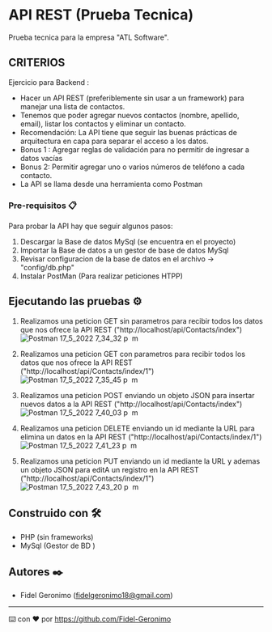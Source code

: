 # API REST (Prueba Tecnica)

Prueba tecnica para la empresa "ATL Software".

## CRITERIOS
Ejercicio para Backend : 
- Hacer un API REST (preferiblemente sin usar a un framework) para manejar una lista de contactos.
- Tenemos que poder agregar nuevos contactos (nombre, apellido, email), listar los contactos y eliminar un contacto.
- Recomendación: La API tiene que seguir las buenas prácticas de arquitectura en capa para separar el acceso a los datos.
- Bonus 1 : Agregar reglas de validación para no permitir de ingresar a datos vacías
- Bonus 2: Permitir agregar uno o varios números de teléfono a cada contacto.
- La API se llama desde una herramienta como Postman

### Pre-requisitos 📋

Para probar la API hay que seguir algunos pasos:

1. Descargar la Base de datos MySql (se encuentra en el proyecto)
2. Importar la Base de datos a un gestor de base de datos MySql 
3. Revisar configuracion de la base de datos en el archivo -> "config/db.php"
4. Instalar PostMan (Para realizar peticiones HTPP)

## Ejecutando las pruebas ⚙️

1. Realizamos una peticion GET sin parametros para recibir todos los datos que nos ofrece la API REST ("http://localhost/api/Contacts/index")
![Postman 17_5_2022 7_34_32 p  m](https://user-images.githubusercontent.com/98572888/168895479-02d4eff8-5336-49c9-b7e7-5988ed985bef.png)

2. Realizamos una peticion GET con parametros para recibir todos los datos que nos ofrece la API REST  ("http://localhost/api/Contacts/index/1")
![Postman 17_5_2022 7_35_45 p  m](https://user-images.githubusercontent.com/98572888/168895653-e7be2a63-4398-469f-8730-9083e6ea341e.png)

3. Realizamos una peticion POST enviando un objeto JSON para insertar nuevos datos a la API REST ("http://localhost/api/Contacts/index")
![Postman 17_5_2022 7_40_03 p  m](https://user-images.githubusercontent.com/98572888/168896323-b3cec360-413a-4e96-aad8-46f9ec412ccc.png)

4. Realizamos una peticion DELETE enviando un id mediante la URL para elimina un datos en la API REST ("http://localhost/api/Contacts/index/1")
![Postman 17_5_2022 7_41_23 p  m](https://user-images.githubusercontent.com/98572888/168896526-b1a11ca2-4e78-44ef-9880-d6b62a4be6ce.png)

5. Realizamos una peticion PUT enviando un id mediante la URL y ademas un objeto JSON para editA un registro en la API REST ("http://localhost/api/Contacts/index/1")
![Postman 17_5_2022 7_43_20 p  m](https://user-images.githubusercontent.com/98572888/168896831-168f9f2a-56f7-4499-a024-2c9106b01c47.png)

## Construido con 🛠️

- PHP (sin frameworks)
- MySql (Gestor de BD )

## Autores ✒️

- Fidel Geronimo (fidelgeronimo18@gmail.com)


---
⌨️ con ❤️ por https://github.com/Fidel-Geronimo
